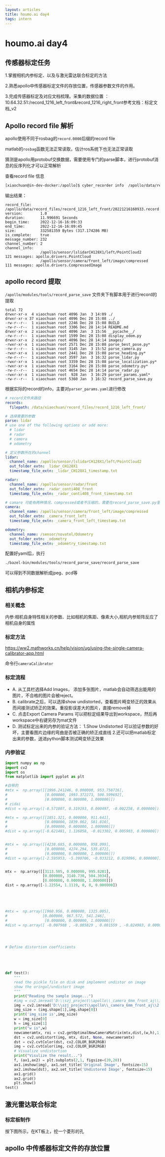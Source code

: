```yaml
---
layout: articles
title: houmo.ai day4
tags: intern
---
```


# houmo.ai day4

## 传感器标定任务

1.掌握相机内参标定、以及与激光雷达联合标定的方法

​2.熟悉apollo中传感器标定文件的存放位置，传感器参数文件的作用。​


3.完成传感器标定及对应文档梳理。​采集的数据位置 ：​​10.64.32.51:/record_1216_left_front&record_1216_right_front​参考文档：​标定文档_v2​


## Apollo record file 解析


apollo使用不同于rosbag的`record.0000`后缀的record file

matlab的`rosbag`函数无法正常读取，估计ros系统下也无法正常读取

猜测是apollo用protobuf交换数据，需要使用专门的parse脚本，进行protobuf消息的反序列化才可以正常解析

查看record file 信息
```bash
[xiaochuan@in-dev-docker:/apollo]$ cyber_recorder info  /apollo/data/record_files/record_1216_left_front/20221216160933.record.00000 
```
输出结果：
```
record_file:    /apollo/data/record_files/record_1216_left_front/20221216160933.record.00000
version:        1.0
duration:       11.996691 Seconds
begin_time:     2022-12-16-16:09:33
end_time:       2022-12-16-16:09:45
size:           332581359 Bytes (317.174286 MB)
is_complete:    true
message_number: 232
channel_number: 2
channel_info:   
                /apollo/sensor/lslidarCH128X1/left/PointCloud2         121 messages: apollo.drivers.PointCloud
                /apollo/sensor/camera/front_left/image/compressed      111 messages: apollo.drivers.CompressedImage
```

## apollo record 提取

`/apollo/modules/tools/record_parse_save` 文件夹下有脚本用于进行record的提取

```
total 72
drwxr-xr-x  4 xiaochuan root 4096 Jan  3 14:09 ./
drwxr-xr-x 37 xiaochuan root 4096 Dec 28 15:08 ../
-rw-r--r--  1 xiaochuan root 2246 Dec 28 15:08 BUILD
-rw-r--r--  1 xiaochuan root 3306 Dec 28 14:14 README.md
drwxr-xr-x  2 xiaochuan root 4096 Jan  3 15:56 __pycache__/
-rw-r--r--  1 xiaochuan root 1599 Dec 28 15:08 display_odom.py
drwxr-xr-x  2 xiaochuan root 4096 Dec 28 14:14 images/
-rwxr-xr-x  1 xiaochuan root 2571 Dec 28 15:08 parse_best_pose.py*
-rw-r--r--  1 xiaochuan root 3145 Jan  3 15:52 parse_camera.py
-rwxr-xr-x  1 xiaochuan root 2441 Dec 28 15:08 parse_heading.py*
-rw-r--r--  1 xiaochuan root 3597 Jan  3 16:32 parse_lidar.py
-rwxr-xr-x  1 xiaochuan root 3359 Dec 28 15:08 parse_localization.py*
-rwxr-xr-x  1 xiaochuan root 3164 Dec 28 15:08 parse_odometry.py*
-rw-r--r--  1 xiaochuan root 4654 Dec 28 14:14 parse_radar.py
-rwxr-xr-x  1 xiaochuan root  928 Jan  3 16:29 parser_params.yaml*
-rw-r--r--  1 xiaochuan root 5360 Jan  3 16:32 record_parse_save.py
```

根据实际的record的info，主要对`parser_params.yaml`进行修改

```yaml
# record文件夹路径
records:
  filepath: /data/xiaochuan/record_files/record_1216_left_front/

# 选择需要的参数
parse: lidar
# use one of the following options or add more:
  # lidar
  # radar
  # camera
  # odometry

# 定义参数所在的channel
lidar:     
  channel_name: /apollo/sensor/lslidarCH128X1/left/PointCloud2
  out_folder_extn: _lidar_CH128X1
  timestamp_file_extn: _lidar_CH128X1_timestamp.txt

radar:     
  channel_name: /apollo/sensor/radar/front
  out_folder_extn: _radar_conti408_front
  timestamp_file_extn: _radar_conti408_front_timestamp.txt

# camare 可能有两种情况，compressed或者不压缩的，需要在record_parse_save.py里面选择使用相应的函数
camera:   
  channel_name: /apollo/sensor/camera/front_left/image/compressed  
  out_folder_extn: _camera_front_left
  timestamp_file_extn: _camera_front_left_timestamp.txt

odometry:
  channel_name: /sensor/novatel/Odometry
  out_folder_extn: _odometry
  timestamp_file_extn: _odometry_timestamp.txt
```

配置好yaml后，执行
```bash
./bazel-bin/modules/tools/record_parse_save/record_parse_save
```
可以得到不同数据解析成jpeg、pcd等



## 相机内参标定

### 相关概念
内参:相机自身特性相关的参数、比如相机的焦距、像素大小,相机内参矩阵反应了相机自身的属性

### 标定方法

https://ww2.mathworks.cn/help/vision/ug/using-the-single-camera-calibrator-app.html

命令行`cameraCalibrator`

### 标定流程

- A. 从工具栏选择Add Images， 添加多张图片，matlab会自动筛选出能用的图片，不合格的图片会被reject。
- B. calibrate之后，可以选择show undistorted，查看图片畸变矫正的效果从而间接测试矫正的效果。重投影误差大的图片，直接remove掉
- C. 点击Export Camera Params  可以把标定结果导出到workspace，然后再workspace中右键另存为mat文件 
- D. 测试标定出来的内参的验证方法：
    1.Show Undistorted 可以验证参数的好坏，主要看图片边缘的弯曲是否被正确的矫正成直线
    2.还可以把matlab标定出来的参数，送进python脚本测试畸变矫正效果
### 内参验证

```python
import numpy as np
import cv2
import os
from matplotlib import pyplot as plt

#自带的
#mtx =  np.array([[1996.241246, 0.000000, 953.758716],
#                 [0.000000, 1993.372273, 500.599692],
#                 [0.000000, 0.000000, 1.000000]])
# zidai
#dist = np.array([-0.571007, 0.319193, 0.000497, -0.002258, 0.000000])

#mtx =  np.array([[1851.321, 0.000000, 911.641],
#                 [0.000000, 1839.062, 581.810],
#                 [0.000000, 0.000000, 1.000000]])
#dist = np.array([-0.621481, 1.126058, -0.013302, 0.005903, 0.000000])


#mtx =  np.array([[4238.685, 0.000000, 958.099],
#                 [0.000000, 4274.294, 539.872],
#                 [0.000000, 0.000000, 1.000000]])
#dist = np.array([-2.595953, -5.390706, -0.033212, 0.019096, 0.000000])


mtx =  np.array([[3113.585, 0.000000, 995.8281],
                 [0.000000, 3140.730, 504.3034],
                 [0.000000, 0.000000, 1.000000]])
dist = np.array([-1.22554, 1.1119, 0, 0, 0.000000])





#mtx =  np.array([[960.956, 0.000000, 1315.005],
#                [0.000000, 967.572, 541.246],
#                 [0.000000, 0.000000, 1.000000]])
#dist = np.array([ -0.007988 , -0.085829 , 0.001559 , -0.024983, 0.000000])




# Define distortion coefficients





def test():
	"""
	read the pickle file on disk and implement undistor on image
	show the oringal/undistort image
	"""
	print("Reading the sample image...")
	#img = cv2.imread('D:\\szj_project\\apollo\\_camera_6mm_front_aj\\image_3659_288182.jpeg')
	img = cv2.imread('D:\\szj_project\\apollo\\_camera_6mm_front_aj\\2.jpeg')
	img_size = (img.shape[1],img.shape[0])
	print('img_size is',img_size)
	w = img_size[0]
	h = img_size[1]
	print("w is",w)
	newcameramtx, roi = cv2.getOptimalNewCameraMatrix(mtx,dist,(w,h),1, (w,h))
	dst = cv2.undistort(img, mtx, dist, None, newcameramtx)
	dst = cv2.cvtColor(dst, cv2.COLOR_BGR2RGB)
	img = cv2.cvtColor(img, cv2.COLOR_BGR2RGB)
	# Visualize undistortion
	print("Visulize the result...")
	f, (ax1,ax2) = plt.subplots(2,1, figsize=(20,20))
	ax1.imshow(img), ax1.set_title('Original Image', fontsize=15)
	ax2.imshow(dst), ax2.set_title('Undistored Image', fontsize=15)
	ax1.grid()
	ax2.grid()
	plt.show()
test()
```




## 激光雷达联合标定 
### 标定板制作
按下图所示，在KT板上，挖一个菱形的孔

## apollo 中传感器标定文件的存放位置    